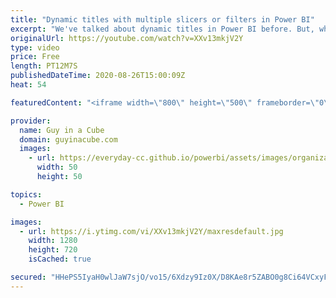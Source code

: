 ```yaml
---
title: "Dynamic titles with multiple slicers or filters in Power BI"
excerpt: "We've talked about dynamic titles in Power BI before. But, what if you wanted to combine multiple values into that dynamic title. Patrick shows you how using a little DAX!  Download Sample: https://guyinacu.be/dynamictitlesample  📢 Become a member: https://guyinacu.be/membership \r \r *******************"
originalUrl: https://youtube.com/watch?v=XXv13mkjV2Y
type: video
price: Free
length: PT12M7S
publishedDateTime: 2020-08-26T15:00:09Z
heat: 54

featuredContent: "<iframe width=\"800\" height=\"500\" frameborder=\"0\" src=\"https://www.youtube.com/embed/XXv13mkjV2Y\" allow=\"accelerometer; autoplay; encrypted-media; gyroscope; picture-in-picture\" allowfullscreen></iframe>"

provider:
  name: Guy in a Cube
  domain: guyinacube.com
  images:
    - url: https://everyday-cc.github.io/powerbi/assets/images/organizations/guyinacube.com-50x50.jpg
      width: 50
      height: 50

topics:
  - Power BI

images:
  - url: https://i.ytimg.com/vi/XXv13mkjV2Y/maxresdefault.jpg
    width: 1280
    height: 720
    isCached: true

secured: "HHePS5IyaH0wlJaW7sjO/vo15/6Xdzy9Iz0X/D8KAe8r5ZABO0g8Ci64VCxyFxjNGxdz40QC3AWpBD0Ru/+7CJaXb5lqKVlTjv3tHWKStXxJmbeTtjBNm9DPpuZ76Aaf1OzpDLrIdsTCQRa7RkwENl27nRnc7WdVIPwkLZstD5bf5dO+f9BES4RVhtDUXc5HnNMwLO5yJquJEyTE/UwVSQYpFzVN/zOW9RFSJpIuUDAlWs7GaAhoyZ26eFa6mLDh15qpy1Fcpo22fI3SNnW4vJJxzw0EtEzRpzoa543t9h08cGCSCGdRwlfHcfNd7WPSAOoXGdl7lYZkNVZ9YORxsbSs7eUmuRX2F6MQlT9xD4aSWOvIV55UJNnYHqlk7dwxloCofhZG2LbG2c1hJgEKldFgAvuXdQRELoGSvf6L/YpxhrPB1oKRx7KxJhqYDz1O;YlpmD+RSmVe6ci6CC59JIA=="
---
```


